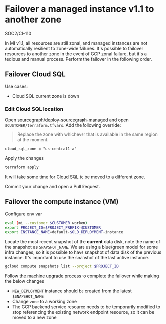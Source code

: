 # Failover a managed instance v1.1 to another zone

<span class="badge badge-note">SOC2/CI-110</span>

In MI v1.1, all resources are still zonal, and managed instances are not automatically resilient to zone-wide failures. It's possible to failover resources to another zone in the event of GCP zonal failure, but it's a tedious and manual process. Perform the failover in the following order.

## Failover Cloud SQL

Use cases:

- Cloud SQL current zone is down

### Edit Cloud SQL location

Open [sourcegraph/deploy-sourcegraph-managed] and open `$CUSTOMER/terraform.tfvars`. Add the following override:

> Replace the zone with whichever that is available in the same region at the moment.

```hcl
cloud_sql_zone = "us-central1-a"
```

Apply the changes

```sh
terraform apply
```

It will take some time for Cloud SQL to be moved to a different zone.

Commit your change and open a Pull Request.

## Failover the compute instance (VM)

<!-- TODO
Validate this actualy works
-->

Configure env var

```sh
eval (mi --customer $CUSTOMER workon)
export PROJECT_ID=$PROJECT_PREFIX-$CUSTOMER
export INSTANCE_NAME=default-$OLD_DEPLOYMENT-instance
```

Locate the most recent snapshot of the **current** data disk, note the name of the snapshot as `SNAPSHOT_NAME`. We are using a blue/green model for some infra changes, so it is possible to have snapshot of data disk of the previous instance. It's important to use the snapshot of the last active instance.

```sh
gcloud compute snapshots list --project $PROJECT_ID
```

Follow [the machine upgrade process](./mi1-1_machine_upgrade_process.md) to complete the failover while making the below changes

- `NEW_DEPLOYMENT` instance should be created from the latest `$SNAPSHOT_NAME`
- Change `zone` to a working zone
- The GCP backend service resource needs to be temporarily modified to stop referencing the existing network endpoint resource, so it can be moved to a new zone

[sourcegraph/deploy-sourcegraph-managed]: https://github.com/sourcegraph/deploy-sourcegraph-managed
